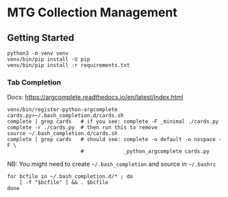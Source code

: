 # MTG Collection Management

## Getting Started

    python3 -m venv venv
    venv/bin/pip install -U pip
    venv/bin/pip install -r requirements.txt

### Tab Completion

Docs: https://argcomplete.readthedocs.io/en/latest/index.html

    venv/bin/register-python-argcomplete cards.py>~/.bash_completion.d/cards.sh
    complete | grep cards   # if you see: complete -F _minimal ./cards.py
    complete -r ./cards.py  # then run this to remove
    source ~/.bash_completion.d/cards.sh
    complete | grep cards   # should see: complete -o default -o nospace -F \
                            #             _python_argcomplete cards.py

NB: You might need to create `~/.bash_completion` and source in `~/.bashrc`

    for bcfile in ~/.bash_completion.d/* ; do
        [ -f "$bcfile" ] && . $bcfile
    done
